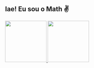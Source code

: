 ## Iae! Eu sou o Math ✌

<div>
  <a href="github.com/MathMrx">
  <img height="135em"  src="https://github-readme-stats.vercel.app/api?username=mathmrx&theme=midnight-purple&show_icons=true&hide=contribs">
  <img height="135em"  src="https://github-readme-stats.vercel.app/api/top-langs/?username=mathmrx&&layout=default&theme=midnight-purple&"
</div>
